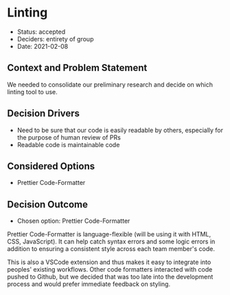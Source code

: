 # Linting

* Status: accepted
* Deciders: entirety of group
* Date: 2021-02-08

## Context and Problem Statement

We needed to consolidate our preliminary research and decide on which linting tool to use.

## Decision Drivers

* Need to be sure that our code is easily readable by others, especially for the purpose of human review of PRs
* Readable code is maintainable code

## Considered Options

* Prettier Code-Formatter

## Decision Outcome

* Chosen option: Prettier Code-Formatter

Prettier Code-Formatter is language-flexible (will be using it with HTML, CSS, JavaScript). It can help catch syntax errors and some logic errors in addition to ensuring a consistent style across each team member's code.

This is also a VSCode extension and thus makes it easy to integrate into peoples' existing workflows. Other code formatters interacted with code pushed to Github, but we decided that was too late into the development process and would prefer immediate feedback on styling.
